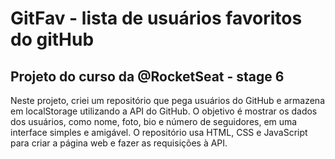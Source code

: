 # GitFav - lista de usuários favoritos do gitHub
## Projeto do curso da @RocketSeat - stage 6

Neste projeto, criei um repositório que pega usuários do GitHub e armazena em localStorage utilizando a API do GitHub. O objetivo é mostrar os dados dos usuários, como nome, foto, bio e número de seguidores, em uma interface simples e amigável. O repositório usa HTML, CSS e JavaScript para criar a página web e fazer as requisições à API.

